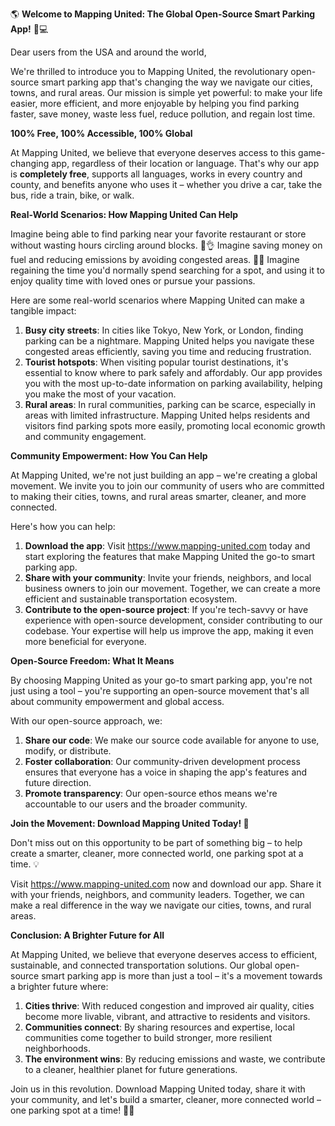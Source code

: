 🌎 **Welcome to Mapping United: The Global Open-Source Smart Parking App!** 🚗💻

Dear users from the USA and around the world,

We're thrilled to introduce you to Mapping United, the revolutionary open-source smart parking app that's changing the way we navigate our cities, towns, and rural areas. Our mission is simple yet powerful: to make your life easier, more efficient, and more enjoyable by helping you find parking faster, save money, waste less fuel, reduce pollution, and regain lost time.

**100% Free, 100% Accessible, 100% Global**

At Mapping United, we believe that everyone deserves access to this game-changing app, regardless of their location or language. That's why our app is **completely free**, supports all languages, works in every country and county, and benefits anyone who uses it – whether you drive a car, take the bus, ride a train, bike, or walk.

**Real-World Scenarios: How Mapping United Can Help**

Imagine being able to find parking near your favorite restaurant or store without wasting hours circling around blocks. 🍴👌 Imagine saving money on fuel and reducing emissions by avoiding congested areas. 💸🌿 Imagine regaining the time you'd normally spend searching for a spot, and using it to enjoy quality time with loved ones or pursue your passions.

Here are some real-world scenarios where Mapping United can make a tangible impact:

1. **Busy city streets**: In cities like Tokyo, New York, or London, finding parking can be a nightmare. Mapping United helps you navigate these congested areas efficiently, saving you time and reducing frustration.
2. **Tourist hotspots**: When visiting popular tourist destinations, it's essential to know where to park safely and affordably. Our app provides you with the most up-to-date information on parking availability, helping you make the most of your vacation.
3. **Rural areas**: In rural communities, parking can be scarce, especially in areas with limited infrastructure. Mapping United helps residents and visitors find parking spots more easily, promoting local economic growth and community engagement.

**Community Empowerment: How You Can Help**

At Mapping United, we're not just building an app – we're creating a global movement. We invite you to join our community of users who are committed to making their cities, towns, and rural areas smarter, cleaner, and more connected.

Here's how you can help:

1. **Download the app**: Visit https://www.mapping-united.com today and start exploring the features that make Mapping United the go-to smart parking app.
2. **Share with your community**: Invite your friends, neighbors, and local business owners to join our movement. Together, we can create a more efficient and sustainable transportation ecosystem.
3. **Contribute to the open-source project**: If you're tech-savvy or have experience with open-source development, consider contributing to our codebase. Your expertise will help us improve the app, making it even more beneficial for everyone.

**Open-Source Freedom: What It Means**

By choosing Mapping United as your go-to smart parking app, you're not just using a tool – you're supporting an open-source movement that's all about community empowerment and global access.

With our open-source approach, we:

1. **Share our code**: We make our source code available for anyone to use, modify, or distribute.
2. **Foster collaboration**: Our community-driven development process ensures that everyone has a voice in shaping the app's features and future direction.
3. **Promote transparency**: Our open-source ethos means we're accountable to our users and the broader community.

**Join the Movement: Download Mapping United Today! 🚀**

Don't miss out on this opportunity to be part of something big – to help create a smarter, cleaner, more connected world, one parking spot at a time. 💡

Visit https://www.mapping-united.com now and download our app. Share it with your friends, neighbors, and community leaders. Together, we can make a real difference in the way we navigate our cities, towns, and rural areas.

**Conclusion: A Brighter Future for All**

At Mapping United, we believe that everyone deserves access to efficient, sustainable, and connected transportation solutions. Our global open-source smart parking app is more than just a tool – it's a movement towards a brighter future where:

1. **Cities thrive**: With reduced congestion and improved air quality, cities become more livable, vibrant, and attractive to residents and visitors.
2. **Communities connect**: By sharing resources and expertise, local communities come together to build stronger, more resilient neighborhoods.
3. **The environment wins**: By reducing emissions and waste, we contribute to a cleaner, healthier planet for future generations.

Join us in this revolution. Download Mapping United today, share it with your community, and let's build a smarter, cleaner, more connected world – one parking spot at a time! 🌟💕